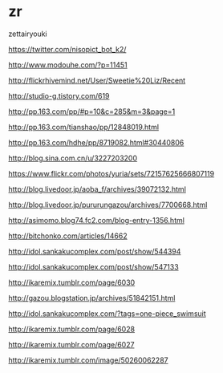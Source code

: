 zr
==

zettairyouki

https://twitter.com/nisopict_bot_k2/

http://www.modouhe.com/?p=11451

http://flickrhivemind.net/User/Sweetie%20Liz/Recent

http://studio-g.tistory.com/619

http://pp.163.com/pp/#p=10&c=285&m=3&page=1

http://pp.163.com/tianshao/pp/12848019.html

http://pp.163.com/hdhe/pp/8719082.html#30440806

http://blog.sina.com.cn/u/3227203200

https://www.flickr.com/photos/yuria/sets/72157625666807119

http://blog.livedoor.jp/aoba_f/archives/39072132.html

http://blog.livedoor.jp/pururungazou/archives/7700668.html

http://asimomo.blog74.fc2.com/blog-entry-1356.html

http://bitchonko.com/articles/14662

http://idol.sankakucomplex.com/post/show/544394

http://idol.sankakucomplex.com/post/show/547133

http://ikaremix.tumblr.com/page/6030

http://gazou.blogstation.jp/archives/51842151.html

http://idol.sankakucomplex.com/?tags=one-piece_swimsuit

http://ikaremix.tumblr.com/page/6028

http://ikaremix.tumblr.com/page/6027

http://ikaremix.tumblr.com/image/50260062287
